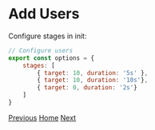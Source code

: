 # Add Users

Configure stages in init:

```javascript
// Configure users
export const options = {
    stages: [
        { target: 10, duration: '5s' },
        { target: 10, duration: '10s'},
        { target: 0, duration: '2s'}
    ]
}
```

[Previous](./2-Test%20Lifecycle.md) [Home](../README.md) [Next](4-Add%20environment%20variable.md)